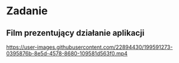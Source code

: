 # Zadanie

## Film prezentujący działanie aplikacji
https://user-images.githubusercontent.com/22894430/199591273-0395876b-8e5d-4578-8680-109581d563f0.mp4

